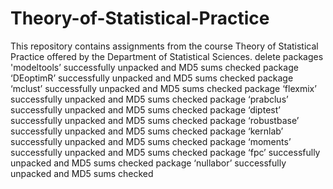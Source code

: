 # Theory-of-Statistical-Practice

This repository contains assignments from the course Theory of Statistical Practice offered by the Department of Statistical Sciences.
delete packages
'modeltools’ successfully unpacked and MD5 sums checked
package ‘DEoptimR’ successfully unpacked and MD5 sums checked
package ‘mclust’ successfully unpacked and MD5 sums checked
package ‘flexmix’ successfully unpacked and MD5 sums checked
package ‘prabclus’ successfully unpacked and MD5 sums checked
package ‘diptest’ successfully unpacked and MD5 sums checked
package ‘robustbase’ successfully unpacked and MD5 sums checked
package ‘kernlab’ successfully unpacked and MD5 sums checked
package ‘moments’ successfully unpacked and MD5 sums checked
package ‘fpc’ successfully unpacked and MD5 sums checked
package ‘nullabor’ successfully unpacked and MD5 sums checked
